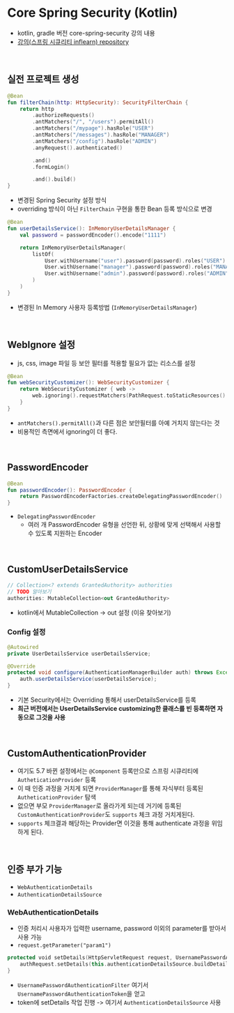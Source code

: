 # Core Spring Security (Kotlin)

- kotlin, gradle 버전 core-spring-security 강의 내용
- [강의(스프링 시큐리티 inflearn) repository](https://github.com/onjsdnjs/corespringsecurity)

<br>

## 실전 프로젝트 생성

```kt
@Bean
fun filterChain(http: HttpSecurity): SecurityFilterChain {
    return http
        .authorizeRequests()
        .antMatchers("/", "/users").permitAll()
        .antMatchers("/mypage").hasRole("USER")
        .antMatchers("/messages").hasRole("MANAGER")
        .antMatchers("/config").hasRole("ADMIN")
        .anyRequest().authenticated()

        .and()
        .formLogin()

        .and().build()
}
```
- 변경된 Spring Security 설정 방식
- overriding 방식이 아닌 `FilterChain` 구현을 통한 Bean 등록 방식으로 변경

```kt
@Bean
fun userDetailsService(): InMemoryUserDetailsManager {
    val password = passwordEncoder().encode("1111")

    return InMemoryUserDetailsManager(
        listOf(
            User.withUsername("user").password(password).roles("USER").build(),
            User.withUsername("manager").password(password).roles("MANAGER").build(),
            User.withUsername("admin").password(password).roles("ADMIN").build()
        )
    )
}
```
- 변경된 In Memory 사용자 등록방법 (`InMemoryUserDetailsManager`)

<br>

## WebIgnore 설정
- js, css, image 파일 등 보안 필터를 적용할 필요가 없는 리소스를 설정

```kt
@Bean
fun webSecurityCustomizer(): WebSecurityCustomizer {
    return WebSecurityCustomizer { web ->
        web.ignoring().requestMatchers(PathRequest.toStaticResources().atCommonLocations())
    }
}
```
- `antMatchers().permitAll()`과 다른 점은 보안필터를 아예 거치지 않는다는 것
- 비용적인 측면에서 ignoring이 더 좋다.

<br>

## PasswordEncoder
```kt
@Bean
fun passwordEncoder(): PasswordEncoder {
    return PasswordEncoderFactories.createDelegatingPasswordEncoder()
}
```
- `DelegatingPasswordEncoder`
  - 여러 개 PasswordEncoder 유형을 선언한 뒤, 상황에 맞게 선택해서 사용할 수 있도록 지원하는 Encoder

<br>

## CustomUserDetailsService

```kt
// Collection<? extends GrantedAuthority> authorities
// TODO 알아보기
authorities: MutableCollection<out GrantedAuthority>
```
- kotlin에서 MutableCollection -> out 설정 (이유 찾아보기)

### Config 설정
```java
@Autowired
private UserDetailsService userDetailsService;

@Override
protected void configure(AuthenticationManagerBuilder auth) throws Exception {
    auth.userDetailsService(userDetailsService);
}
```
- 기본 Security에서는 Overriding 통해서 userDetailsService를 등록
- **최근 버전에서는 UserDetailsService customizing한 클래스를 빈 등록하면 자동으로 그것을 사용**

<br>

## CustomAuthenticationProvider
- 여기도 5.7 바뀐 설정에서는 `@Component` 등록만으로 스프링 시큐리티에 `AutheticationProvider` 등록
- 이 때 인증 과정을 거치게 되면 `ProviderManager`를 통해 자식부터 등록된 `AutheticationProvider` 탐색
- 없으면 부모 `ProviderManager`로 올라가게 되는데 거기에 등록된 `CustomAuthenticationProvider`도 `supports` 체크 과정 거치게된다.
- `supports` 체크결과 해당하는 Provider면 이것을 통해 authenticate 과정을 위임하게 된다.

<br>

## 인증 부가 기능
- `WebAuthenticationDetails`
- `AuthenticationDetailsSource`

### WebAuthenticationDetails
- 인증 처리시 사용자가 입력한 username, password 이외의 parameter를 받아서 사용 가능
- `request.getParameter("param1")`
```kotlin
protected void setDetails(HttpServletRequest request, UsernamePasswordAuthenticationToken authRequest) {
    authRequest.setDetails(this.authenticationDetailsSource.buildDetails(request));
}
```
- `UsernamePasswordAuthenticationFilter` 여기서 `UsernamePasswordAuthenticationToken`을 얻고
- token에 setDetails 작업 진행 -> 여기서 `AuthenticationDetailsSource` 사용

